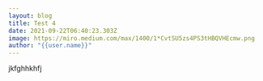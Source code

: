 ```yaml
---
layout: blog
title: Test 4
date: 2021-09-22T06:40:23.303Z
image: https://miro.medium.com/max/1400/1*CvtSU5zs4PS3tHBQVHEcmw.png
author: "{{user.name}}"
---
```

jkfghhkhfj